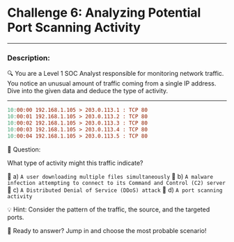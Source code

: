 
# **Challenge 6: Analyzing Potential Port Scanning Activity**

---

### **Description:**

🔍 You are a Level 1 SOC Analyst responsible for monitoring network traffic. You notice an unusual amount of traffic coming from a single IP address. Dive into the given data and deduce the type of activity.

---

```makefile
10:00:00 192.168.1.105 > 203.0.113.1 : TCP 80
10:00:01 192.168.1.105 > 203.0.113.2 : TCP 80
10:00:02 192.168.1.105 > 203.0.113.3 : TCP 80
10:00:03 192.168.1.105 > 203.0.113.4 : TCP 80
10:00:04 192.168.1.105 > 203.0.113.5 : TCP 80
```

🤔 Question:

What type of activity might this traffic indicate?

🔘 a) ```A user downloading multiple files simultaneously``` 🔘 b) ```A malware infection attempting to connect to its Command and Control (C2) server``` 🔘 c) ```A Distributed Denial of Service (DDoS) attack``` 🔘 d) ```A port scanning activity```

💡 Hint: Consider the pattern of the traffic, the source, and the targeted ports.

🚀 Ready to answer? Jump in and choose the most probable scenario!
